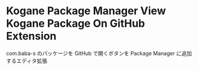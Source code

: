 # Kogane Package Manager View Kogane Package On GitHub Extension

com.baba-s のパッケージを GitHub で開くボタンを Package Manager に追加するエディタ拡張